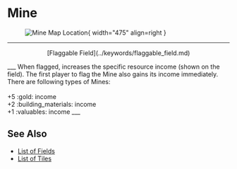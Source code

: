 # Mine

<figure markdown="span">

![Mine Map Location](../assets/locations-mine.webp){ width="475" align=right }

</figure>

___
<p style="text-align: center;" markdown>[Flaggable Field](../keywords/flaggable_field.md)</p>
___
When flagged, increases the specific resource income (shown on the field). The first player to flag the Mine also gains its income immediately. There are following types of Mines:<br><br>+5 :gold: income<br>+2 :building_materials: income<br>+1 :valuables: income
___


## See Also

- [List of Fields](index.md)
- [List of Tiles](../tiles/index.md)
